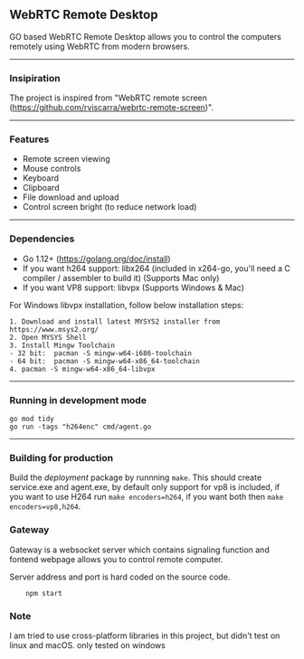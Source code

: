 ## WebRTC Remote Desktop

GO based WebRTC Remote Desktop allows you to control the computers remotely using WebRTC from modern browsers. 
<hr>

### Insipiration

The project is inspired from "WebRTC remote screen (https://github.com/rviscarra/webrtc-remote-screen)".

<hr>

### Features

* Remote screen viewing
* Mouse controls
* Keyboard
* Clipboard
* File download and upload
* Control screen bright (to reduce network load)

<hr>

### Dependencies

- Go 1.12+ (https://golang.org/doc/install)
- If you want h264 support: libx264 (included in x264-go, you'll need a C compiler / assembler to build it) (Supports Mac only)
- If you want VP8 support: libvpx (Supports Windows & Mac)

For Windows libvpx installation, follow below installation steps:
```
1. Download and install latest MYSYS2 installer from https://www.msys2.org/
2. Open MYSYS Shell
3. Install Mingw Toolchain
- 32 bit:  pacman -S mingw-w64-i686-toolchain 
- 64 bit:  pacman -S mingw-w64-x86_64-toolchain
4. pacman -S mingw-w64-x86_64-libvpx
```

<hr>

### Running in development mode

```
go mod tidy
go run -tags "h264enc" cmd/agent.go
```

<hr>

### Building for production
Build the _deployment_ package by runnning `make`. This should create service.exe and agent.exe, by default only support for vp8 is included, if you want to use H264 run `make encoders=h264`, if you want both then `make encoders=vp8,h264`.

### Gateway

Gateway is a websocket server which contains signaling function and fontend webpage allows you to control remote computer.

Server address and port is hard coded on the source code.

```
    npm start 
```

### Note
I am tried to use cross-platform libraries in this project, but didn't test on linux and macOS. only tested on windows

